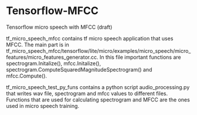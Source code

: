 # Tensorflow-MFCC
Tensorflow micro speech with MFCC (draft)

tf_micro_speech_mfcc contains tf micro speech application that uses MFCC. The main part is in tf_micro_speech_mfcc/tensorflow/lite/micro/examples/micro_speech/micro_features/micro_features_generator.cc. In this file important functions are spectrogram.Initalize(), mfcc.Initalize(), spectrogram.ComputeSquaredMagnitudeSpectrogram() and mfcc.Compute().


tf_micro_speech_test_py_funs contains a python script audio_processing.py that writes wav file, spectrogram and mfcc values to different files. Functions that are used for calculating spectrogram and MFCC are the ones used in micro speech training.

